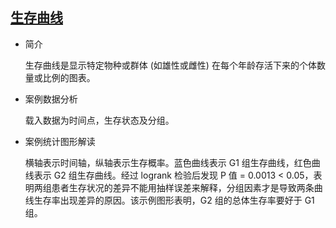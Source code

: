 ## [生存曲线](/basic/survival)

- 简介

  生存曲线是显示特定物种或群体 (如雄性或雌性) 在每个年龄存活下来的个体数量或比例的图表。

- 案例数据分析

  载入数据为时间点，生存状态及分组。

- 案例统计图形解读

  横轴表示时间轴，纵轴表示生存概率。蓝色曲线表示 G1 组生存曲线，红色曲线表示 G2 组生存曲线。经过 logrank 检验后发现 P 值 = 0.0013 < 0.05，表明两组患者生存状况的差异不能用抽样误差来解释，分组因素才是导致两条曲线生存率出现差异的原因。该示例图形表明，G2 组的总体生存率要好于 G1 组。

